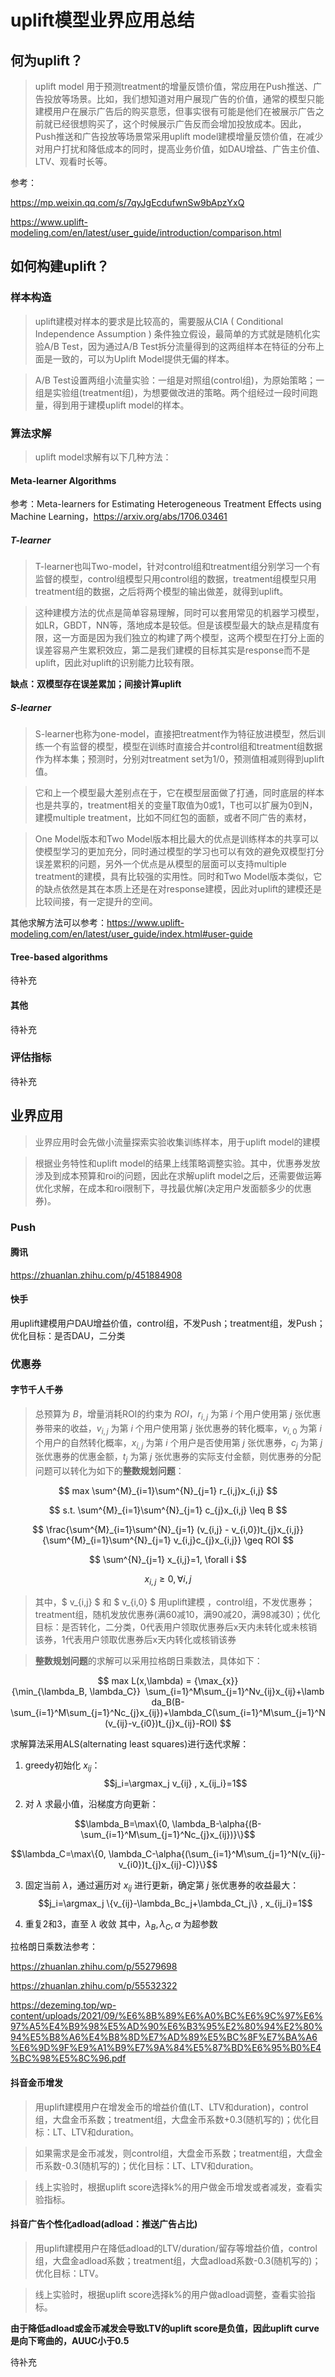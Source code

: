 # uplift模型业界应用总结

## 何为uplift？

> uplift model 用于预测treatment的增量反馈价值，常应用在Push推送、广告投放等场景。比如，我们想知道对用户展现广告的价值，通常的模型只能建模用户在展示广告后的购买意愿，但事实很有可能是他们在被展示广告之前就已经很想购买了，这个时候展示广告反而会增加投放成本。因此，Push推送和广告投放等场景常采用uplift model建模增量反馈价值，在减少对用户打扰和降低成本的同时，提高业务价值，如DAU增益、广告主价值、LTV、观看时长等。

参考：

https://mp.weixin.qq.com/s/7qyJgEcdufwnSw9bApzYxQ

https://www.uplift-modeling.com/en/latest/user_guide/introduction/comparison.html

## 如何构建uplift？

### 样本构造
> uplift建模对样本的要求是比较高的，需要服从CIA ( Conditional Independence Assumption ) 条件独立假设，最简单的方式就是随机化实验A/B Test，因为通过A/B Test拆分流量得到的这两组样本在特征的分布上面是一致的，可以为Uplift Model提供无偏的样本。

> A/B Test设置两组小流量实验：一组是对照组(control组)，为原始策略；一组是实验组(treatment组)，为想要做改进的策略。两个组经过一段时间跑量，得到用于建模uplift model的样本。

### 算法求解
> uplift model求解有以下几种方法：

#### Meta-learner Algorithms

参考：Meta-learners for Estimating Heterogeneous Treatment Effects using Machine Learning，https://arxiv.org/abs/1706.03461

##### T-learner

> T-learner也叫Two-model，针对control组和treatment组分别学习一个有监督的模型，control组模型只用control组的数据，treatment组模型只用treatment组的数据，之后将两个模型的输出做差，就得到uplift。

> 这种建模方法的优点是简单容易理解，同时可以套用常见的机器学习模型，如LR，GBDT，NN等，落地成本是较低。但是该模型最大的缺点是精度有限，这一方面是因为我们独立的构建了两个模型，这两个模型在打分上面的误差容易产生累积效应，第二是我们建模的目标其实是response而不是uplift，因此对uplift的识别能力比较有限。

**缺点：双模型存在误差累加；间接计算uplift**

##### S-learner
> S-learner也称为one-model，直接把treatment作为特征放进模型，然后训练一个有监督的模型，模型在训练时直接合并control组和treatment组数据作为样本集；预测时，分别对treatment set为1/0，预测值相减则得到uplift值。

> 它和上一个模型最大差别点在于，它在模型层面做了打通，同时底层的样本也是共享的，treatment相关的变量T取值为0或1，T也可以扩展为0到N，建模multiple treatment，比如不同红包的面额，或者不同广告的素材，

> One Model版本和Two Model版本相比最大的优点是训练样本的共享可以使模型学习的更加充分，同时通过模型的学习也可以有效的避免双模型打分误差累积的问题，另外一个优点是从模型的层面可以支持multiple treatment的建模，具有比较强的实用性。同时和Two Model版本类似，它的缺点依然是其在本质上还是在对response建模，因此对uplift的建模还是比较间接，有一定提升的空间。

其他求解方法可以参考：https://www.uplift-modeling.com/en/latest/user_guide/index.html#user-guide

#### Tree-based algorithms
待补充

#### 其他
待补充

### 评估指标
待补充

## 业界应用

> 业界应用时会先做小流量探索实验收集训练样本，用于uplift model的建模

> 根据业务特性和uplift model的结果上线策略调整实验。其中，优惠券发放涉及到成本预算和roi的问题，因此在求解uplift model之后，还需要做运筹优化求解，在成本和roi限制下，寻找最优解(决定用户发面额多少的优惠券)。

### Push 

#### 腾讯
https://zhuanlan.zhihu.com/p/451884908

#### 快手
用uplift建模用户DAU增益价值，control组，不发Push；treatment组，发Push；优化目标：是否DAU，二分类


### 优惠券

#### 字节千人千券

> 总预算为 $B$，增量消耗ROI的约束为 $ROI$，$r_{i,j}$ 为第 $i$ 个用户使用第 $j$ 张优惠券带来的收益，$v_{i,j}$ 为第 $i$ 个用户使用第 $j$ 张优惠券的转化概率，$v_{i,0}$ 为第 $i$ 个用户的自然转化概率，$x_{i,j}$ 为第 $i$ 个用户是否使用第 $j$ 张优惠券，$c_{j}$ 为第 $j$ 张优惠券的优惠金额，$t_{j}$ 为第 $j$ 张优惠券的实际支付金额，则优惠券的分配问题可以转化为如下的**整数规划问题**：

$$ max \sum^{M}_{i=1}\sum^{N}_{j=1} r_{i,j}x_{i,j} $$

$$ s.t. \sum^{M}_{i=1}\sum^{N}_{j=1} c_{j}x_{i,j} \leq B $$

$$ \frac{\sum^{M}_{i=1}\sum^{N}_{j=1} (v_{i,j} - v_{i,0})t_{j}x_{i,j}}{\sum^{M}_{i=1}\sum^{N}_{j=1} v_{i,j}c_{j}x_{i,j}} \geq ROI $$


$$ \sum^{N}_{j=1} x_{i,j}=1, \forall i $$

$$ x_{i,j} \geq 0, \forall i,j $$

> 其中，$ v_{i,j} $ 和 $ v_{i,0} $ 用uplift建模
，control组，不发优惠券；treatment组，随机发放优惠券(满60减10，满90减20，满98减30)；优化目标：是否转化，二分类，0代表用户领取优惠券后x天内未转化或未核销该券，1代表用户领取优惠券后x天内转化或核销该券

> **整数规划问题**的求解可以采用拉格朗日乘数法，具体如下：

$$ max L(x,\lambda) = {\max_{x}} {\min_{\lambda_B, \lambda_C}}  \sum_{i=1}^M\sum_{j=1}^Nv_{ij}x_{ij}+\lambda_B(B-\sum_{i=1}^M\sum_{j=1}^Nc_{j}x_{ij})+\lambda_C(\sum_{i=1}^M\sum_{j=1}^N(v_{ij}-v_{i0})t_{j}x_{ij}-ROI) $$

求解算法采用ALS(alternating least squares)进行迭代求解：

1. greedy初始化 $x_{ij}$：
$$j_i=\argmax_j v_{ij} , x_{ij_i}=1$$

2. 对 $\lambda$ 求最小值，沿梯度方向更新：

$$\lambda_B=\max\{0, \lambda_B-\alpha{(B-\sum_{i=1}^M\sum_{j=1}^Nc_{j}x_{ij})}\}$$

$$\lambda_C=\max\{0, \lambda_C-\alpha{(\sum_{i=1}^M\sum_{j=1}^N(v_{ij}-v_{i0})t_{j}x_{ij}-C)}\}$$

3. 固定当前 $\lambda$，通过遍历对 $x_{ij}$ 进行更新，确定第 $j$ 张优惠券的收益最大：
$$j_i=\argmax_j \{v_{ij}-\lambda_Bc_j+\lambda_Ct_j\} , x_{ij_i}=1$$

4. 重复2和3，直至 $\lambda$ 收敛
其中，$\lambda_B, \lambda_C,\alpha$ 为超参数

拉格朗日乘数法参考：

https://zhuanlan.zhihu.com/p/55279698

https://zhuanlan.zhihu.com/p/55532322

https://dezeming.top/wp-content/uploads/2021/09/%E6%8B%89%E6%A0%BC%E6%9C%97%E6%97%A5%E4%B9%98%E5%AD%90%E6%B3%95%E2%80%94%E2%80%94%E5%B8%A6%E4%B8%8D%E7%AD%89%E5%BC%8F%E7%BA%A6%E6%9D%9F%E9%A1%B9%E7%9A%84%E5%87%BD%E6%95%B0%E4%BC%98%E5%8C%96.pdf


#### 抖音金币增发
> 用uplift建模用户在增发金币的增益价值(LT、LTV和duration)，control组，大盘金币系数；treatment组，大盘金币系数+0.3(随机写的)；优化目标：LT、LTV和duration。

> 如果需求是金币减发，则control组，大盘金币系数；treatment组，大盘金币系数-0.3(随机写的)；优化目标：LT、LTV和duration。

> 线上实验时，根据uplift score选择k%的用户做金币增发或者减发，查看实验指标。

#### 抖音广告个性化adload(adload：推送广告占比)
> 用uplift建模用户在降低adload的LTV/duration/留存等增益价值，control组，大盘金adload系数；treatment组，大盘adload系数-0.3(随机写的)；优化目标：LTV。

> 线上实验时，根据uplift score选择k%的用户做adload调整，查看实验指标。

**由于降低adload或金币减发会导致LTV的uplift score是负值，因此uplift curve是向下弯曲的，AUUC小于0.5**

待补充






